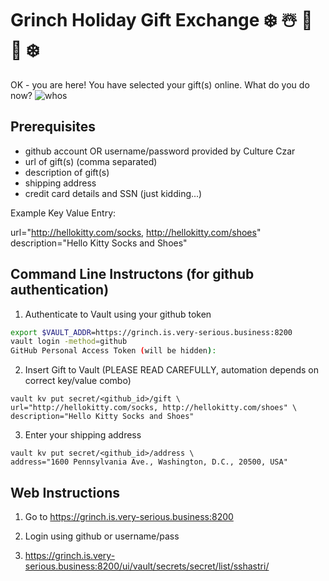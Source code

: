 # Grinch Holiday Gift Exchange   ❄️ ☃️ 🎁 🍻 ❄️

OK - you are here! You have selected your gift(s) online. What do you do now?
![whos](https://lh3.googleusercontent.com/proxy/fFXcT7YB1t5X6L68cscPT2zSf7u07cpxQ-WKLDQEw4TY7id_zqSUmna6V3xNhoQD6-KY-4cgYzmpAClaxp4JwB7GXZA0uYfJFw)

## Prerequisites
- github account OR username/password provided by Culture Czar
- url of gift(s) (comma separated)
- description of gift(s) 
- shipping address
- credit card details and SSN (just kidding...)

Example Key Value Entry:

url="http://hellokitty.com/socks, http://hellokitty.com/shoes" description="Hello Kitty Socks and Shoes"


## Command Line Instructons (for github authentication)

1. Authenticate to Vault using your github token

```bash
export $VAULT_ADDR=https://grinch.is.very-serious.business:8200
vault login -method=github
GitHub Personal Access Token (will be hidden):

```

2. Insert Gift to Vault (PLEASE READ CAREFULLY, automation depends on correct key/value combo)

```
vault kv put secret/<github_id>/gift \
url="http://hellokitty.com/socks, http://hellokitty.com/shoes" \
description="Hello Kitty Socks and Shoes"
```

3. Enter your shipping address

```
vault kv put secret/<github_id>/address \
address="1600 Pennsylvania Ave., Washington, D.C., 20500, USA"
```

## Web Instructions

1. Go to https://grinch.is.very-serious.business:8200

2. Login using github or username/pass

3. https://grinch.is.very-serious.business:8200/ui/vault/secrets/secret/list/sshastri/
